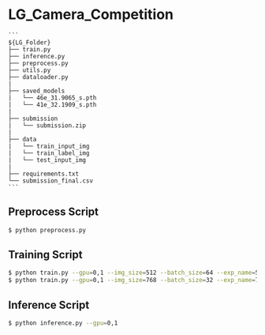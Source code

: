 # LG_Camera_Competition
```
​```
${LG_Folder}
├── train.py
├── inference.py
├── preprocess.py
├── utils.py
├── dataloader.py
|
├── saved_models
|   └── 46e_31.9065_s.pth
|   └── 41e_32.1909_s.pth
|
├── submission
|   └── submission.zip
|
├── data
|   └── train_input_img
|   └── train_label_img
|   └── test_input_img
| 
├── requirements.txt
└── submission_final.csv 
​```
```

## Preprocess Script
```bash
$ python preprocess.py
```

## Training Script
```bash
$ python train.py --gpu=0,1 --img_size=512 --batch_size=64 --exp_name=512_models
$ python train.py --gpu=0,1 --img_size=768 --batch_size=32 --exp_name=768_models
```

## Inference Script
```bash
$ python inference.py --gpu=0,1
```
